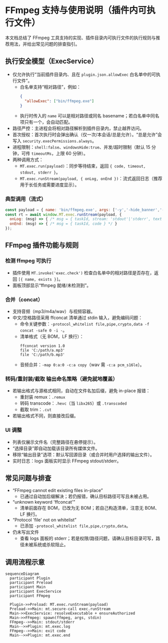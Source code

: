 # FFmpeg 支持与使用说明（插件内可执行文件）

本文档总结了 FFmpeg 工具支持的实现、插件目录内可执行文件的执行规则与推荐用法，并给出常见问题的排查指引。

## 执行安全模型（ExecService）

- 仅允许执行“当前插件目录内、且在 `plugin.json.allowExec` 白名单中的可执行文件”。
  - 白名单支持“相对路径”，例如：
    ```json
    {
      "allowExec": ["bin/ffmpeg.exe"]
    }
    ```
  - 执行时传入的 `name` 可以是相对路径或同名 basename；若白名单中同名项只有一个，会自动匹配。
- 路径严控：主进程会将相对路径解析到插件目录内，禁止越界访问。
- 首次授权：首次执行时会弹出确认（仅一次/本会话/总是允许）。“总是允许”会写入 `security.execPermissions.always`。
- 进程限制：`shell:false`、`windowsHide:true`、并发/超时限制（默认 15 分钟，可传 `timeoutMs`，上限 60 分钟）。
- 两种调用方式：
  - `MT.exec.run(payload)`：同步等待结束，返回 `{ code, timeout, stdout, stderr }`。
  - `MT.exec.runStream(payload, { onLog, onEnd })`：流式返回日志（推荐用于长任务或需要进度显示）。

### 典型调用（流式）

```js
const payload = { name: 'bin/ffmpeg.exe', args: ['-y','-hide_banner','-i','in.mp4','-c','copy','out.mp4'], timeoutMs: 30*60*1000 };
const rt = await window.MT.exec.runStream(payload, {
  onLog: (msg) => { /* msg = { taskId, stream: 'stdout'|'stderr', text } */ },
  onEnd: (msg) => { /* msg = { taskId, code } */ }
});
```

## FFmpeg 插件功能与规则

### 检测 ffmpeg 可执行

- 插件使用 `MT.invoke('exec.check')` 检查白名单中的相对路径是否存在，返回 `[{ name, exists }]`。
- 面板顶部显示“ffmpeg 就绪/未检测到”。

### 合并（concat）

- 支持音频（mp3/m4a/wav）与视频容器。
- 中文/空格路径采用 ffconcat 清单通过 stdin 输入，避免编码问题：
  - 命令关键参数：`-protocol_whitelist file,pipe,crypto,data -f concat -safe 0 -i -`。
  - 清单格式（无 BOM，LF 换行）：
    ```
    ffconcat version 1.0
    file 'C:/path/a.mp3'
    file 'C:/path/b.mp3'
    ```
  - 音频合并：`-map 0:a:0 -c:a copy`（wav 需 `-c:a pcm_s16le`）。

### 转码/重封装/截取 输出命名策略（避免就地覆盖）

- 若输出格式与源格式相同，自动在文件名加后缀，避免 in-place 报错：
  - 重封装 remux：`.remux`
  - 转码 transcode：`.hevc`（当 `libx265`）或 `.transcoded`
  - 截取 trim：`.cut`
- 若输出格式不同，则直接改后缀。

### UI 调整

- 列表仅展示文件名（完整路径在悬停提示）。
- “选择目录”即自动加载该目录所有媒体文件。
- 移除“输出目录”选项：默认写回源目录（或合并时用户选择的输出文件）。
- 实时日志：logs 面板实时显示 FFmpeg stdout/stderr。

## 常见问题与排查

- “FFmpeg cannot edit existing files in-place”
  - 已通过自动加后缀解决；若仍报错，确认目标路径可写且未被占用。
- “unknown keyword 'ffconcat'”
  - 清单前面存在 BOM，已改为无 BOM；若自己构造清单，注意无 BOM、LF 换行。
- “Protocol 'file' not on whitelist”
  - 已添加 `-protocol_whitelist file,pipe,crypto,data`。
- 仍未写出文件
  - 查看 logs 面板的 stderr；若是权限/路径问题，请确认目标目录可写，路径未被系统或杀软阻止。

## 调用流程示意

```mermaid
sequenceDiagram
  participant Plugin
  participant Preload
  participant Main
  participant ExecService
  participant FFmpeg

  Plugin->>Preload: MT.exec.runStream(payload)
  Preload->>Main: mt.secure-call exec.runStream
  Main->>ExecService: resolveExecutable + ensureAuthorized
  Main->>FFmpeg: spawn(ffmpeg, args, stdin)
  FFmpeg-->>Main: stdout/stderr
  Main-->>Plugin: mt.exec.log
  FFmpeg-->>Main: exit code
  Main-->>Plugin: mt.exec.end
```


